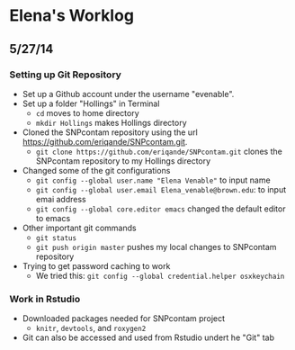 # Elena's Worklog
## 5/27/14
### Setting up Git Repository
* Set up a Github account under the username "evenable".
* Set up a folder "Hollings" in Terminal
  * `cd` moves to home directory
  * `mkdir Hollings` makes Hollings directory
* Cloned the SNPcontam repository using the url https://github.com/eriqande/SNPcontam.git.
  * `git clone https://github.com/eriqande/SNPcontam.git` clones the SNPcontam repository to my Hollings directory
* Changed some of the git configurations
  * `git config --global user.name "Elena Venable"` to input name
  * `git config --global user.email Elena_venable@brown.edu`: to input emai address
  * `git config --global core.editor emacs` changed the default editor to emacs
* Other important git commands
  * `git status` 
  * `git push origin master` pushes my local changes to SNPcontam repository
* Trying to get password caching to work
  * We tried this: `git config --global credential.helper osxkeychain`

### Work in Rstudio
* Downloaded packages needed for SNPcontam project
  * `knitr`, `devtools`, and `roxygen2`
* Git can also be accessed and used from Rstudio undert he "Git" tab
  

